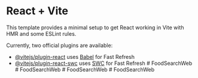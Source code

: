 # React + Vite

This template provides a minimal setup to get React working in Vite with HMR and some ESLint rules.

Currently, two official plugins are available:

- [@vitejs/plugin-react](https://github.com/vitejs/vite-plugin-react/blob/main/packages/plugin-react/README.md) uses [Babel](https://babeljs.io/) for Fast Refresh
- [@vitejs/plugin-react-swc](https://github.com/vitejs/vite-plugin-react-swc) uses [SWC](https://swc.rs/) for Fast Refresh
#   F o o d S e a r c h W e b  
 #   F o o d S e a r c h W e b  
 #   F o o d S e a r c h W e b  
 #   F o o d S e a r c h W e b  
 